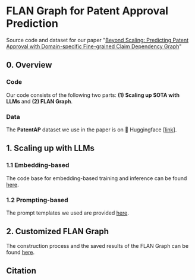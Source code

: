 # FLAN Graph for Patent Approval Prediction

Source code and dataset for our paper "[Beyond Scaling: Predicting Patent Approval with Domain-specific Fine-grained Claim Dependency Graph]()"

## 0. Overview

### Code
Our code consists of the following two parts: **(1) Scaling up SOTA with LLMs** and **(2) FLAN Graph**. 

### Data
The **PatentAP** dataset we use in the paper is on 🤗 Huggingface [[link](https://huggingface.co/datasets/shangdatalab-ucsd/PatentAP)].

## 1. Scaling up with LLMs

### 1.1 Embedding-based

The code base for embedding-based training and inference can be found [here](/Scaling_w_LLMs/).

### 1.2 Prompting-based
The prompt templates we used are provided [here](/Scaling_w_LLMs/).

## 2. Customized FLAN Graph
The construction process and the saved results of the FLAN Graph can be found [here](/FLAN-Graph/).


## Citation